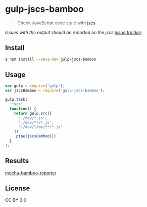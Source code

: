 # gulp-jscs-bamboo

> Check JavaScript code style with [jscs](https://github.com/jscs-dev/node-jscs)

*Issues with the output should be reported on the jscs [issue tracker](https://github.com/jscs-dev/node-jscs/issues).*


## Install

```sh
$ npm install --save-dev gulp-jscs-bamboo
```


## Usage

```js
var gulp = require('gulp');
var jscsBamboo = require('gulp-jscs-bamboo');

gulp.task(
  'jscs',
  function() {
    return gulp.src([
      './dev/*.js',
      './dev/**/*.js',
      '!/dev/libs/**/*.js'
    ])
    .pipe(jscsBamboo())
  }
);
```

## Results

[mocha-bamboo-reporter](https://github.com/issacg/mocha-bamboo-reporter)

## License

CC BY 3.0